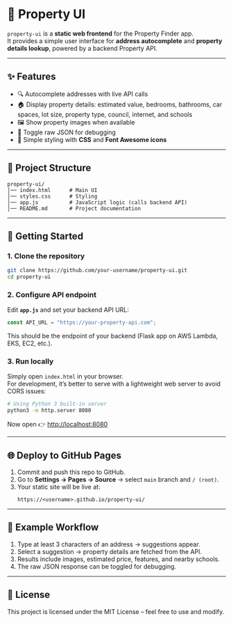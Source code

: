 # 🏡 Property UI

`property-ui` is a **static web frontend** for the Property Finder app.  
It provides a simple user interface for **address autocomplete** and **property details lookup**, powered by a backend Property API.

---

## ✨ Features

- 🔍 Autocomplete addresses with live API calls
- 🏠 Display property details: estimated value, bedrooms, bathrooms, car spaces, lot size, property type, council, internet, and schools
- 🖼️ Show property images when available
- 📑 Toggle raw JSON for debugging
- 🎨 Simple styling with **CSS** and **Font Awesome icons**

---

## 📂 Project Structure

```
property-ui/
│── index.html      # Main UI
│── styles.css      # Styling
│── app.js          # JavaScript logic (calls backend API)
│── README.md       # Project documentation
```

---

## 🚀 Getting Started

### 1. Clone the repository

```bash
git clone https://github.com/your-username/property-ui.git
cd property-ui
```

### 2. Configure API endpoint

Edit **`app.js`** and set your backend API URL:

```javascript
const API_URL = "https://your-property-api.com";
```

This should be the endpoint of your backend (Flask app on AWS Lambda, EKS, EC2, etc.).

### 3. Run locally

Simply open `index.html` in your browser.  
For development, it’s better to serve with a lightweight web server to avoid CORS issues:

```bash
# Using Python 3 built-in server
python3 -m http.server 8080
```

Now open 👉 [http://localhost:8080](http://localhost:8080)

---

## 🌐 Deploy to GitHub Pages

1. Commit and push this repo to GitHub.
2. Go to **Settings → Pages → Source** → select `main` branch and `/ (root)`.
3. Your static site will be live at:
   ```
   https://<username>.github.io/property-ui/
   ```

---

## 🧪 Example Workflow

1. Type at least 3 characters of an address → suggestions appear.
2. Select a suggestion → property details are fetched from the API.
3. Results include images, estimated price, features, and nearby schools.
4. The raw JSON response can be toggled for debugging.

---

## 📜 License

This project is licensed under the MIT License – feel free to use and modify.

